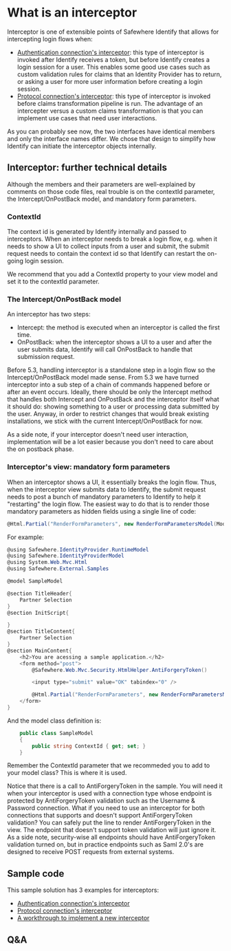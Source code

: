 # What is an interceptor

Interceptor is one of extensible points of Safewhere Identify that allows for intercepting login flows when:

- [Authentication connection's interceptor](CodeReferences/IAuthenticationInterceptorService.cs): this type of interceptor is invoked after Identify receives a token, but before Identify creates a login session for a user. This enables some good use cases such as custom validation rules for claims that an Identity Provider has to return, or asking a user for more user information before creating a login session.  
- [Protocol connection's interceptor](CodeReferences/IProtocolInterceptorService.cs): this type of interceptor is invoked before claims transformation pipeline is run. The advantage of an intercepter versus a custom claims transformation is that you can implement use cases that need user interactions. 

As you can probably see now, the two interfaces have identical members and only the interface names differ. We chose that design to simplify how Identify can initiate the interceptor objects internally. 

## Interceptor: further technical details

Although the members and their parameters are well-explained by comments on those code files, real trouble is on the contextId parameter, the Intercept/OnPostBack model, and mandatory form parameters.

### ContextId

The context id is generated by Identify internally and passed to interceptors. When an interceptor needs to break a login flow, e.g. when it needs to show a UI to collect inputs from a user and submit, the submit request needs to contain the context id so that Identify can restart the on-going login session.

We recommend that you add a ContextId property to your view model and set it to the contextId parameter.

### The Intercept/OnPostBack model

An interceptor has two steps:
- Intercept: the method is executed when an interceptor is called the first time.
- OnPostBack: when the interceptor shows a UI to a user and after the user submits data, Identify will call OnPostBack to handle that submission request.

Before 5.3, handling interceptor is a standalone step in a login flow so the Intercept/OnPostBack model made sense. From 5.3 we have turned interceptor into a sub step of a chain of commands happened before or after an event occurs. Ideally, there should be only the Intercept method that handles both Intercept and OnPostBack and the interceptor itself what it should do: showing something to a user or processing data submitted by the user. Anyway, in order to restrict changes that would break existing installations, we stick with the current Intercept/OnPostBack for now.

As a side note, if your interceptor doesn't need user interaction, implementation will be a lot easier because you don't need to care about the on postback phase.

### Interceptor's view: mandatory form parameters

When an interceptor shows a UI, it essentially breaks the login flow. Thus, when the interceptor view submits data to Identify, the submit request needs to post a bunch of mandatory parameters to Identify to help it "restarting" the login flow. The easiest way to do that is to render those mandatory parameters as hidden fields using a single line of code:

```cs
@Html.Partial("RenderFormParameters", new RenderFormParametersModel(Model.ContextId))
```

For example:

```cs
@using Safewhere.IdentityProvider.RuntimeModel
@using Safewhere.IdentityProviderModel
@using System.Web.Mvc.Html
@using Safewhere.External.Samples

@model SampleModel

@section TitleHeader{
    Partner Selection
}
@section InitScript{

}
@section TitleContent{
    Partner Selection
}
@section MainContent{
    <h2>You are acessing a sample application.</h2>
    <form method="post">
        @Safewhere.Web.Mvc.Security.HtmlHelper.AntiForgeryToken()

        <input type="submit" value="OK" tabindex="0" />

        @Html.Partial("RenderFormParameters", new RenderFormParametersModel(Model.ContextId))
    </form>
}
```

And the model class definition is:

```cs
    public class SampleModel
    {
        public string ContextId { get; set; }
    }
```

Remember the ContextId parameter that we recommeded you to add to your model class? This is where it is used.

Notice that there is a call to AntiForgeryToken in the sample. You will need it when your interceptor is used with a connection type whose endpoint is protected by AntiForgeryToken validation such as the Username & Password connection. What if you need to use an interceptor for both connections that supports and doesn't support AntiForgeryToken validation? You can safely put the line to render AntiForgeryToken in the view. The endpoint that doesn't support token validation will just ignore it. As a side note, security-wise all endpoints should have AntiForgeryToken validation turned on, but in practice endpoints such as Saml 2.0's are designed to receive POST requests from external systems.

## Sample code

This sample solution has 3 examples for interceptors:
- [Authentication connection's interceptor](../ExternalSamples/SocialSecurityNumberConfirmationInterceptorService.cs)
- [Protocol connection's interceptor](../ExternalSamples/PartnerSelectionInterceptorService.cs )
- [A workthrough to implement a new interceptor](interceptor-walkthrough.md)

## Q&A
